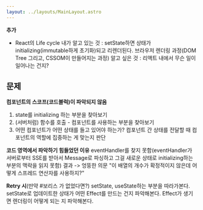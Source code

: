 ```yaml
---
layout: ../layouts/MainLayout.astro
---
```

**추가**
- React의 Life cycle
	내가 알고 있는 것 : setState하면 상태가 initializing(immutable하게 초기화)되고 리렌더된다.
	브라우저 렌더링 과정(DOM Tree 그리고, CSSOM이 만들어지는 과정)
	알고 싶은 것 : 리액트 내에서 무슨 일이 일어나는 건지?
	
	
## 문제
**컴포넌트의 스코프(코드블럭)이 파악되지 않음**
1. state를 initializing 하는 부분을 찾아보기
2. (서버처럼) 함수를 호출 - 컴포넌트를 사용하는 부분을 찾아보기
3. 어떤 컴포넌트가 어떤 상태를 들고 있어야 하는가? 컴포넌트 간 상태를 전달할 때 컴포넌트의 역할에 집중하는 게 맞는지 판단

**코드 영역에서 파악하기 힘들었던 이유**
eventHandler를 찾지 못함(eventHandler가 서버로부터 SSE를 받아서 Message로 파싱하고 그걸 새로운 상태로 initializing하는 부분의 맥락을 읽지 못함)
결과 -> 엉뚱한 의문 "이 배열의 개수가 확정적이지 않은데 어떻게 스프레드 연산자를 사용하지?"

**Retry 시**(만약 #보리스 가 없었다면?)
setState, useState하는 부분을 따라가본다.
setState로 업데이트한 상태가 어떤 Effect를 만드는 건지 파악해본다.
Effect가 생기면 렌더링이 어떻게 되는 지 파악해본다.
